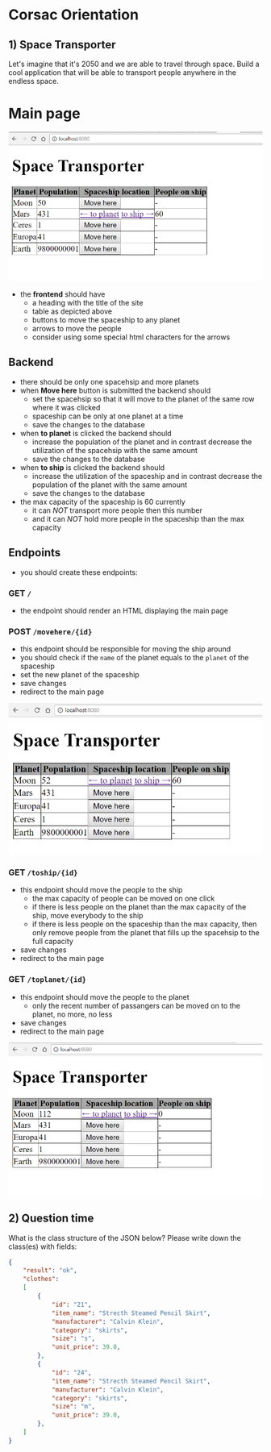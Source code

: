 # Corsac Orientation 

## 1) Space Transporter

Let's imagine that it's 2050 and we are able to travel through space.
Build a cool application that will be able to transport people anywhere in the endless space.

# Main page

![main](assets/Main.PNG)

- the **frontend** should have
    - a heading with the title of the site
    - table as depicted above
    - buttons to move the spaceship to any planet
    - arrows to move the people
    - consider using some special html characters for the arrows

## Backend
- there should be only one spacehsip and more planets
- when **Move here** button is submitted the backend should
    - set the spacehsip so that it will move to the planet of the same row where it was clicked
    - spaceship can be only at one planet at a time
    - save the changes to the database
- when **to planet** is clicked the backend should
    - increase the population of the planet and in contrast decrease the utilization of the spacehsip with the same amount
    - save the changes to the database
- when **to ship** is clicked the backend should
    - increase the utilization of the spaceship and in contrast decrease the population of the planet with the same amount
    - save the changes to the database
- the max capacity of the spaceship is 60 currently
    - it can *NOT* transport more people then this number
    - and it can *NOT* hold more people in the spaceship than the max capacity

## Endpoints
- you should create these endpoints:

### GET `/`
- the endpoint should render an HTML displaying the main page

### POST `/movehere/{id}`
- this endpoint should be responsible for moving the ship around
- you should check if the `name` of the planet equals to the `planet` of the spaceship
- set the new planet of the spaceship
- save changes
- redirect to the main page

![move](assets/Transportation1.PNG)

### GET `/toship/{id}`
- this endpoint should move the people to the ship
    - the max capacity of people can be moved on one click
    - if there is less people on the planet than the max capacity of the ship, move everybody to the ship
    - if there is less people on the spaceship than the max capacity, then only remove people from the planet that fills up the spacehsip to the full capacity
- save changes
- redirect to the main page

### GET `/toplanet/{id}`
- this endpoint should move the people to the planet
    - only the recent number of passangers can be moved on to the planet, no more, no less
- save changes
- redirect to the main page    

![toplanet](assets/Transportation2.PNG)

## 2) Question time
  What is the class structure of the JSON below? Please write down the class(es) with fields:

  ```json
  {
      "result": "ok",
      "clothes":
      [
          {
              "id": "21",
              "item_name": "Strecth Steamed Pencil Skirt",
              "manufacturer": "Calvin Klein",
              "category": "skirts",
              "size": "s",
              "unit_price": 39.0,
          },
          {
              "id": "24",
              "item_name": "Strecth Steamed Pencil Skirt",
              "manufacturer": "Calvin Klein",
              "category": "skirts",
              "size": "m",
              "unit_price": 39.0,
          },
      ]
  }
  ```
